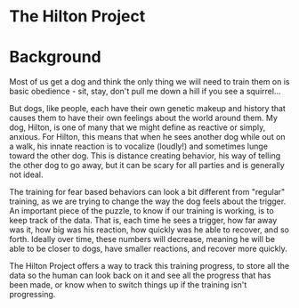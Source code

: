 # The Hilton Project

<h1>Background</h1>
Most of us get a dog and think the only thing we will need to train them on is basic obedience - sit, stay, don't pull me down a hill if you see a squirrel...

But dogs, like people, each have their own genetic makeup and history that causes them to have their own feelings about the world around them.  My dog, Hilton, is one of many that we might define as reactive or simply, anxious.  For Hilton, this means that when he sees another dog while out on a walk, his innate reaction is to vocalize (loudly!) and sometimes lunge toward the other dog.  This is distance creating behavior, his way of telling the other dog to go away, but it can be scary for all parties and is generally not ideal.

The training for fear based behaviors can look a bit different from "regular" training, as we are trying to change the way the dog feels about the trigger.  An important piece of the puzzle, to know if our training is working, is to keep track of the data.  That is, each time he sees a trigger, how far away was it, how big was his reaction, how quickly was he able to recover, and so forth.  Ideally over time, these numbers will decrease, meaning he will be able to be closer to dogs, have smaller reactions, and recover more quickly.

The Hilton Project offers a way to track this training progress, to store all the data so the human can look back on it and see all the progress that has been made, or know when to switch things up if the training isn't progressing.
